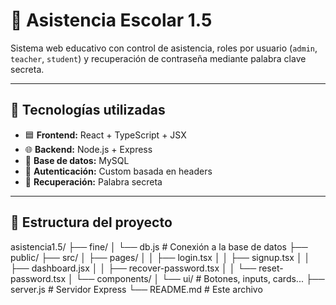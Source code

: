 # 🏫 Asistencia Escolar 1.5

Sistema web educativo con control de asistencia, roles por usuario (`admin`, `teacher`, `student`) y recuperación de contraseña mediante palabra clave secreta.

---

## 🚀 Tecnologías utilizadas

- 🟦 **Frontend:** React + TypeScript + JSX
- 🌐 **Backend:** Node.js + Express 
- 🐬 **Base de datos:** MySQL
- 🧠 **Autenticación:** Custom basada en headers
- 🔐 **Recuperación:** Palabra secreta

---

## 🧰 Estructura del proyecto

asistencia1.5/
├── fine/
│ └── db.js # Conexión a la base de datos
├── public/
├── src/
│ ├── pages/
│ │ ├── login.tsx
│ │ ├── signup.tsx
│ │ ├── dashboard.jsx
│ │ ├── recover-password.tsx
│ │ └── reset-password.tsx
│ └── components/
│ └── ui/ # Botones, inputs, cards...
├── server.js # Servidor Express
└── README.md # Este archivo
